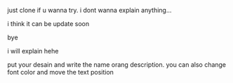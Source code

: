 just clone if u wanna try. i dont wanna explain anything...

i think it can be update soon

bye

i will explain hehe

put your desain and write the name orang description. you can also change font color and move the text position
